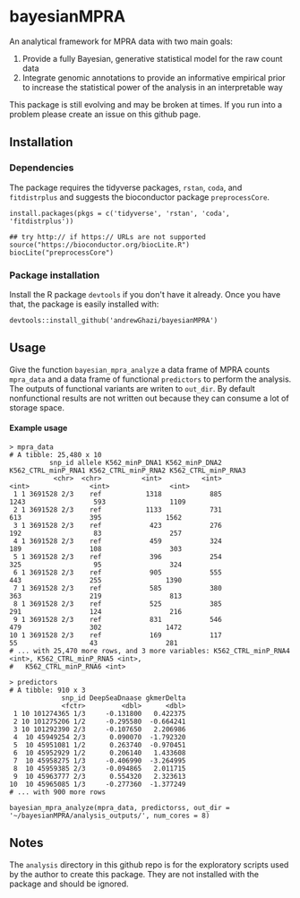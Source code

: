 # bayesianMPRA
An analytical framework for MPRA data with two main goals:
1. Provide a fully Bayesian, generative statistical model for the raw count data
2. Integrate genomic annotations to provide an informative empirical prior to increase the statistical power of the analysis in an interpretable way

This package is still evolving and may be broken at times. If you run into a problem please create an issue on this github page.

## Installation  

### Dependencies  

The package requires the tidyverse packages, `rstan`, `coda`, and `fitdistrplus` and suggests the bioconductor package `preprocessCore`.

```
install.packages(pkgs = c('tidyverse', 'rstan', 'coda', 'fitdistrplus'))

## try http:// if https:// URLs are not supported
source("https://bioconductor.org/biocLite.R")
biocLite("preprocessCore")
```

### Package installation

Install the R package `devtools` if you don't have it already. Once you have that, the package is easily installed with:

```
devtools::install_github('andrewGhazi/bayesianMPRA') 
```
## Usage

Give the function `bayesian_mpra_analyze` a data frame of MPRA counts `mpra_data` and a data frame of functional `predictors` to perform the analysis. The outputs of functional variants are writen to `out_dir`. By default nonfunctional results are not written out because they can consume a lot of storage space. 

#### Example usage

```
> mpra_data
# A tibble: 25,480 x 10
          snp_id allele K562_minP_DNA1 K562_minP_DNA2 K562_CTRL_minP_RNA1 K562_CTRL_minP_RNA2 K562_CTRL_minP_RNA3
           <chr>  <chr>          <int>          <int>               <int>               <int>               <int>
 1 1 3691528 2/3    ref           1318            885                1243                 593                1109
 2 1 3691528 2/3    ref           1133            731                 613                 395                1562
 3 1 3691528 2/3    ref            423            276                 192                  83                 257
 4 1 3691528 2/3    ref            459            324                 189                 108                 303
 5 1 3691528 2/3    ref            396            254                 325                  95                 324
 6 1 3691528 2/3    ref            905            555                 443                 255                1390
 7 1 3691528 2/3    ref            585            380                 363                 219                 813
 8 1 3691528 2/3    ref            525            385                 291                 124                 216
 9 1 3691528 2/3    ref            831            546                 479                 302                1472
10 1 3691528 2/3    ref            169            117                  55                  43                 281
# ... with 25,470 more rows, and 3 more variables: K562_CTRL_minP_RNA4 <int>, K562_CTRL_minP_RNA5 <int>,
#   K562_CTRL_minP_RNA6 <int>

> predictors
# A tibble: 910 x 3
             snp_id DeepSeaDnaase gkmerDelta
             <fctr>         <dbl>      <dbl>
 1 10 101274365 1/3     -0.131800   0.422375
 2 10 101275206 1/2     -0.295580  -0.664241
 3 10 101292390 2/3     -0.107650   2.206986
 4  10 45949254 2/3      0.090070  -1.792320
 5  10 45951081 1/2      0.263740  -0.970451
 6  10 45952929 1/2      0.206140   1.433608
 7  10 45958275 1/3     -0.406990  -3.264995
 8  10 45959385 2/3     -0.094865   2.011715
 9  10 45963777 2/3      0.554320   2.323613
10  10 45965085 1/3     -0.277360  -1.377249
# ... with 900 more rows

bayesian_mpra_analyze(mpra_data, predictorss, out_dir = '~/bayesianMPRA/analysis_outputs/', num_cores = 8)

```

## Notes

The `analysis` directory in this github repo is for the exploratory scripts used by the author to create this package. They are not installed with the package and should be ignored.
